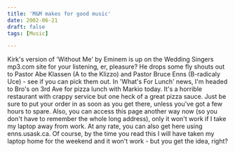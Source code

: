 ```yaml
---
title: 'M&M makes for good music'
date: 2002-06-21
draft: false
tags: [Music]

---
```


Kirk's version of 'Without Me' by Eminem is up on the Wedding Singers mp3.com site for your listening, er, pleasure? He drops some fly shouts out to Pastor Abe Klassen (A to the Klizzo) and Pastor Bruce Enns (B-radicaly Uce) - see if you can pick them out. In 'What's For Lunch' news, I'm headed to Bro's on 3rd Ave for pizza lunch with Markio today. It's a horrible restaurant with crappy service but one heck of a great pizza sauce. Just be sure to put your order in as soon as you get there, unless you've got a few hours to spare. Also, you can access this page another way now (so you don't have to remember the whole long address), only it won't work if I take my laptop away from work. At any rate, you can also get here using enns.usask.ca. Of course, by the time you read this I will have taken my laptop home for the weekend and it won't work - but you get the idea, right?